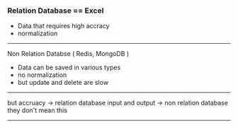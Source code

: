 
### Relation Database == Excel
- Data that requires high accracy
- normalization 

---

Non Relation Databse  ( Redis, MongoDB )
- Data can be saved in various types 
- no normalization 
- but update and delete are slow

----

but accruacy -> relation database
input and output -> non relation database   they don't mean this

---


